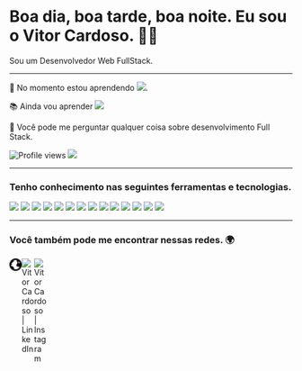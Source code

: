 # Boa dia, boa tarde, boa noite. Eu sou o Vitor Cardoso. 👋👋

Sou um Desenvolvedor Web FullStack.

---
 
 🌱 No momento estou aprendendo <img src="http://img.shields.io/badge/-Java-F89820?style=flat&logo=java&logoColor=white">.
 
 :books: Ainda vou aprender <img src="https://img.shields.io/badge/-C%20&%20C++-659ad2?style=flat&logo=c%2B%2B&logoColor=ffffff">
 
 💬 Você pode me perguntar qualquer coisa sobre desenvolvimento Full Stack.
 
 ![Profile views](https://gpvc.arturio.dev/vitor-m-cardoso)  <img src="https://img.shields.io/github/followers/vitor-m-cardoso?label=Follow" style=" float:left, margin-right:10px" />
 
 ---
 
 ### Tenho conhecimento nas seguintes ferramentas e tecnologias.
 
<img src = "https://img.shields.io/badge/-HTML5-E34F26?style=flat&logo=html5&logoColor=white"> <img src = "https://img.shields.io/badge/-CSS3-1572B6?style=flat&logo=css3&logoColor=white">
<img src="https://img.shields.io/badge/-JavaScript-eed718?style=flat&logo=javascript&logoColor=ffffff">
<img src="https://img.shields.io/badge/-Bootstrap-563D7C?style=flat&logo=bootstrap&logoColor=white">
<img src="https://img.shields.io/badge/-React-000000?style=flat&logo=react&logoColor=00c8ff">
<img src="https://img.shields.io/badge/-MySQL-F29111?style=flat&logo=mysql&logoColor=FFFFFF">
<img src="https://img.shields.io/badge/-MongoDB-4DB33D?style=flat&logo=mongodb&logoColor=FFFFFF">
<img src="https://img.shields.io/badge/-Node.js-3C873A?style=flat&logo=Node.js&logoColor=white">
<img src="https://img.shields.io/badge/-Express.js-787878?style=flat">
<img src="http://img.shields.io/badge/-Git-F1502F?style=flat&logo=git&logoColor=FFFFFF">
<img src="http://img.shields.io/badge/-Github-000000?style=flat&logo=github&logoColor=FFFFFF">
<img src="http://img.shields.io/badge/-VS%20Code-007ACC?style=flat&logo=visual%20studio%20code&logoColor=white">
<img src="http://img.shields.io/badge/-Heroku-430098?style=flat&logo=heroku&logoColor=white">
<img src="https://img.shields.io/badge/-Python-black?style=flat&logo=python&logoColor=white">

---

### Você também pode me encontrar nessas redes. 🌍
[<img align="left" alt="vitor-m-cardoso" width="22px" src="https://raw.githubusercontent.com/iconic/open-iconic/master/svg/globe.svg" />][website]
[<img align="left" alt="Vitor Cardoso | LinkedIn" width="22px" src="https://cdn.jsdelivr.net/npm/simple-icons@v3/icons/linkedin.svg" />][linkedin]
[<img align="left" alt="Vitor Cardoso | Instagram" width="22px" src="https://cdn.jsdelivr.net/npm/simple-icons@v3/icons/instagram.svg" />][instagram]

<br/>

[website]: https://vitor-m-cardoso.github.io/
[instagram]: https://www.instagram.com/vitorcaardoso_/
[linkedin]: https://www.linkedin.com/in/vitormcardoso/
